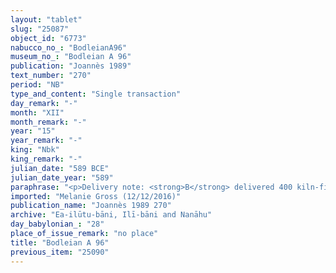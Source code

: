 ```yaml
---
layout: "tablet"
slug: "25087"
object_id: "6773"
nabucco_no_: "BodleianA96"
museum_no_: "Bodleian A 96"
publication: "Joannès 1989"
text_number: "270"
period: "NB"
type_and_content: "Single transaction"
day_remark: "-"
month: "XII"
month_remark: "-"
year: "15"
year_remark: "-"
king: "Nbk"
king_remark: "-"
julian_date: "589 BCE"
julian_date_year: "589"
paraphrase: "<p>Delivery note: <strong>B</strong> delivered 400 kiln-fired bricks (<em>agurru</em>) for  performing (<em>epēšu</em>) the work at the harbour (<em>kāru</em>) bordering the Šuhhu Canal. No witnesses and no scribe. According to a broken sentence at the end of the text […] from the hands of (<em>ina qātē</em>) <strong>A</strong>.<br />  <br /><strong>A</strong> = Nabû-mukīn-zēri/Aplāya//Ilī-bāni; <strong>B</strong> = Nabû-ēṭir-napšāti/Šulāya//Arkāt-ilāni</p>"
imported: "Melanie Gross (12/12/2016)"
publication_name: "Joannès 1989 270"
archive: "Ea-ilūtu-bāni, Ilī-bāni and Nanāhu"
day_babylonian_: "28"
place_of_issue_remark: "no place"
title: "Bodleian A 96"
previous_item: "25090"
---
```

